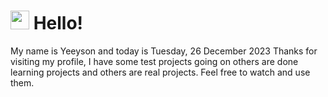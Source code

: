  <h1>
    <img src="https://emojis.slackmojis.com/emojis/images/1643510097/45343/hi.gif?1643510097" width="30"/> 
    Hello!
 </h1>
 <p>
    My name is Yeeyson and today is Tuesday, 26 December 2023
    Thanks for visiting my profile, I have some test projects going on others are done learning projects and others are real projects.
    Feel free to watch and use them.
 </p>